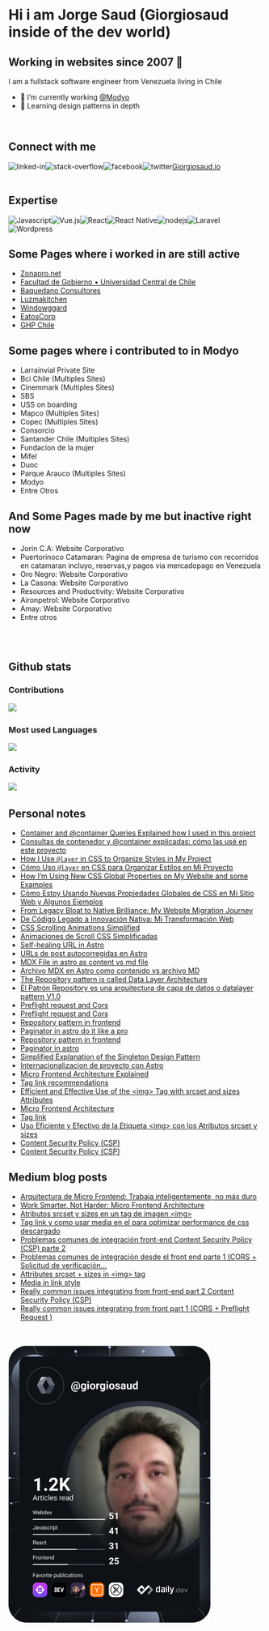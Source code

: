 # Hi i am Jorge Saud (Giorgiosaud inside of the dev world)


## Working in websites since 2007  👋
I am a fullstack software engineer from Venezuela living in Chile
- 🔭 I’m currently working [@Modyo](https://www.modyo.com)
- 🌱 Learning design patterns in depth
<br>

## Connect with me

[<img align="left" alt="linked-in" src="https://img.shields.io/badge/linkedin-%230077B5.svg?&style=for-the-badge&logo=linkedin&logoColor=white" />](https://www.linkedin.com/in/Giorgiosaud)
[Giorgiosaud.io](https://giorgiosaud.io/)
[<img align="left" alt="stack-overflow" src="https://img.shields.io/badge/stack%20overflow-FE7A16?logo=stack-overflow&logoColor=white&style=for-the-badge" />](https://stackexchange.com/users/4818994/jorge-luis-saud-rosal)
[<img align="left" alt="facebook" src="https://img.shields.io/badge/facebook-%231877F2.svg?&style=for-the-badge&logo=facebook&logoColor=white" />](https://www.facebook.com/jsaud/)
[<img align="left" alt="twitter" src="https://img.shields.io/badge/twitter-%231DA1F2.svg?&style=for-the-badge&logo=twitter&logoColor=white" />](https://twitter.com/giorgiosaud)
</br></br>
## Expertise

<img align="left" alt="Javascript" src="https://img.shields.io/badge/javascript%20-%2320232a.svg?&style=for-the-badge&logo=javascript&logoColor=#F7DF1E" />
<img align="left" alt="Vue.js" src="https://img.shields.io/badge/vue.js%20-%2320232a.svg?&style=for-the-badge&logo=vue.js&logoColor=OC08D" />
<img align="left" alt="React" src="https://img.shields.io/badge/react%20-%2320232a.svg?&style=for-the-badge&logo=react&logoColor=%2361DAFB" />
<img align="left" alt="React Native" src="https://img.shields.io/badge/react%20native-%2320232a.svg?&style=for-the-badge&logo=react&logoColor=%2361DAFB" />
<img align="left" alt="nodejs" src="https://img.shields.io/badge/node.js%20-%2343853D.svg?&style=for-the-badge&logo=node.js&logoColor=white" />
<img align="left" alt="Laravel" src="https://img.shields.io/badge/laravel%20-%2320232a.svg?&style=for-the-badge&logo=laravel&logoColor=#FF2D20" />
<img align="left" alt="Wordpress" src="https://img.shields.io/badge/wordpress%20-%2320232a.svg?&style=for-the-badge&logo=wordpress&logoColor=#21759B" />
<!--img align="left" alt="medium" src="https://img.shields.io/badge/postgres-%23316192.svg?&style=for-the-badge&logo=postgresql&logoColor=white" /-->
<br>
<br>

## Some Pages where i worked in are still active
* [Zonapro.net](http://zonapro.net/)
* [Facultad de Gobierno • Universidad Central de Chile](http://www.politicaygobierno.cl/web/)
* [Baquedano Consultores](https://baquedanoconsultores.cl/)
* [Luzmakitchen](http://luzmakitchen.com/site/)
* [Windowggard](http://windowgard.com/site/)
* [EatosCorp](https://eatoscorp.com/)
* [GHP Chile](http://ghpchile.cl/site/)

## Some pages where i contributed to in Modyo
* Larrainvial Private Site
* Bci Chile (Multiples Sites)
* Cinemmark (Multiples Sites)
* SBS
* USS on boarding
* Mapco (Multiples Sites)
* Copec (Multiples Sites)
* Consorcio
* Santander Chile (Multiples Sites)
* Fundacion de la mujer
* Mifel
* Duoc
* Parque Arauco (Multiples Sites)
* Modyo
* Entre Otros


## And Some Pages made by me but inactive right now
* Jorin C.A: Website Corporativo
* Puertorinoco Catamaran: Pagina de empresa de turismo con recorridos en catamaran incluyo, reservas,y pagos via mercadopago en Venezuela
* Oro Negro: Website Corporativo
* La Casona: Website Corporativo
* Resources and Productivity: Website Corporativo
* Aironpetrol: Website Corporativo
* Amay: Website Corporativo
* Entre otros
<br>
<br>

## Github stats 

### Contributions
![](https://github-readme-streak-stats.herokuapp.com/?user=giorgiosaud&theme=tokyonight&hide_border=false)
### Most used Languages
  ![](https://github-readme-stats.vercel.app/api/top-langs/?username=giorgiosaud&theme=tokyonight&hide_border=false&include_all_commits=true&count_private=false&layout=compact)
### Activity
  ![](https://github-readme-activity-graph.vercel.app/graph?username=giorgiosaud&theme=tokyo-night)

## Personal notes
<!-- PERSONAL-NOTEBOOK-NOTE-LIST:START -->
- [Container and @container Queries Explained how I used in this project](https://giorgiosaud.io/notebook/container-and-container-queries/)
- [Consultas de contenedor y @container explicadas: cómo las usé en este proyecto](https://giorgiosaud.io/es/cuaderno/container-y-query-containers/)
- [How I Use `@layer` in CSS to Organize Styles in My Project](https://giorgiosaud.io/notebook/how-i-use-layer-in-css-to-organize-styles-in-my-project/)
- [Cómo Uso `@layer` en CSS para Organizar Estilos en Mi Proyecto](https://giorgiosaud.io/es/cuaderno/como-uso-layer-en-css-para-organizar-estilos-en-mi-proyecto/)
- [How I’m Using New CSS Global Properties on My Website and some Examples](https://giorgiosaud.io/notebook/how-im-using-new-css-global-properties-on-my-website-and-some-examples/)
- [Cómo Estoy Usando Nuevas Propiedades Globales de CSS en Mi Sitio Web y Algunos Ejemplos](https://giorgiosaud.io/es/cuaderno/como-estoy-usando-nuevas-propiedades-globales-de-css-en-mi-sitio-web-y-algunos-ejemplos/)
- [From Legacy Bloat to Native Brilliance: My Website Migration Journey](https://giorgiosaud.io/notebook/from-legacy-bloat-to-native-brilliance-our-website-migration-journey/)
- [De Código Legado a Innovación Nativa: Mi Transformación Web](https://giorgiosaud.io/es/cuaderno/de-la-carga-del-legado-a-la-brillantez-nativa-mi-viaje-de-migracion-web/)
- [CSS Scrolling Animations Simplified](https://giorgiosaud.io/notebook/css-scrolling-animations-simplified/)
- [Animaciones de Scroll CSS Simplificadas](https://giorgiosaud.io/es/cuaderno/css-animaciones-con-scroll-simplificado/)
- [Self-healing URL in Astro](https://giorgiosaud.io/notebook/self-healing-url-in-astro/)
- [URLs de post autocorregidas en Astro](https://giorgiosaud.io/es/cuaderno/url-autocorregidas/)
- [MDX File in astro as content vs md file](https://giorgiosaud.io/notebook/mdx-file-in-astro-as-content-vs-md-file/)
- [Archivo MDX en Astro como contenido vs archivo MD](https://giorgiosaud.io/es/cuaderno/archivo-mdx-de-contenido-astro-vs-md/)
- [The Repository pattern is called Data Layer Architecture](https://giorgiosaud.io/notebook/repository-pattern-revisited/)
- [El Patrón Repository es una arquitectura de capa de datos o datalayer pattern V1.0](https://giorgiosaud.io/es/cuaderno/patron-repository-revisitado/)
- [Preflight request and Cors](https://giorgiosaud.io/notebook/prefllight-request-and-cors/)
- [Preflight request and Cors](https://giorgiosaud.io/es/cuaderno/peticiones-preflight/)
- [Repository pattern in frontend](https://giorgiosaud.io/notebook/repository-pattern/)
- [Paginator in astro do it like a pro](https://giorgiosaud.io/notebook/paginator-in-astro/)
- [Repository pattern in frontend](https://giorgiosaud.io/es/cuaderno/patron-repositorio/)
- [Paginator in astro](https://giorgiosaud.io/es/cuaderno/paginador-en-astro/)
- [Simplified Explanation of the Singleton Design Pattern](https://giorgiosaud.io/notebook/simplified-explanation-of-the-singleton-design-pattern/)
- [Internacionalizacion de proyecto con Astro](https://giorgiosaud.io/es/cuaderno/astro-i18n/)
- [Micro Frontend Architecture Explained](https://giorgiosaud.io/notebook/microfrontend/)
- [Tag link recommendations](https://giorgiosaud.io/notebook/tag-link/)
- [Efficient and Effective Use of the &lt;img&gt; Tag with srcset and sizes Attributes](https://giorgiosaud.io/notebook/efficient-and-effective-use-of-the-img-tag-with-srcset-and-sizes-attributes/)
- [Micro Frontend Architecture](https://giorgiosaud.io/es/cuaderno/microfrontend/)
- [Tag link](https://giorgiosaud.io/es/cuaderno/image-tag-link/)
- [Uso Eficiente y Efectivo de la Etiqueta &lt;img&gt; con los Atributos srcset y sizes](https://giorgiosaud.io/es/cuaderno/uso-eficiente-efectivo-img-srcset-sizes/)
- [Content Security Policy &lpar;CSP&rpar;](https://giorgiosaud.io/notebook/really-common-issues-integrating-from-front-end/)
- [Content Security Policy &lpar;CSP&rpar;](https://giorgiosaud.io/es/cuaderno/problemas-comunes-en-integraciones-front/)
<!-- PERSONAL-NOTEBOOK-NOTE-LIST:END -->

## Medium blog posts
<!-- MEDIUM-BLOG-POST-LIST:START -->
- [Arquitectura de Micro Frontend: Trabaja inteligentemente, no más duro](https://giorgiosaud.medium.com/arquitectura-de-micro-frontend-trabaja-inteligentemente-no-m%C3%A1s-duro-8995417d821a?source=rss-29df8432048d------2)
- [Work Smarter, Not Harder: Micro Frontend Architecture](https://giorgiosaud.medium.com/micro-frontend-mfe-in-modyo-198b211b1bcc?source=rss-29df8432048d------2)
- [Atributos srcset y sizes en un tag de imagen &lt;img&gt;](https://giorgiosaud.medium.com/atributos-srcset-y-sizes-en-un-tag-de-imagen-img-54d766e12cb0?source=rss-29df8432048d------2)
- [Tag link y como usar media en el para optimizar performance de css descargado](https://giorgiosaud.medium.com/tag-link-y-como-usar-media-en-el-para-optimizar-performance-de-css-descargado-98a0bfcfb075?source=rss-29df8432048d------2)
- [Problemas comunes de integración front-end Content Security Policy &lpar;CSP&rpar; parte 2](https://giorgiosaud.medium.com/problemas-comunes-de-integraci%C3%B3n-front-end-content-security-policy-csp-parte-2-13100fbe65a6?source=rss-29df8432048d------2)
- [Problemas comunes de integración desde el front end parte 1 &lpar;CORS + Solicitud de verificación…](https://giorgiosaud.medium.com/problemas-comunes-de-integraci%C3%B3n-desde-el-front-end-parte-1-cors-solicitud-de-verificaci%C3%B3n-9b1da15d6aae?source=rss-29df8432048d------2)
- [Attributes srcset + sizes in &lt;img&gt; tag](https://giorgiosaud.medium.com/attributes-srcset-sizes-in-img-tag-4a3513c16a79?source=rss-29df8432048d------2)
- [Media in link style](https://giorgiosaud.medium.com/media-in-link-style-99c546de0e87?source=rss-29df8432048d------2)
- [Really common issues integrating from front-end part 2 Content Security Policy &lpar;CSP&rpar;](https://giorgiosaud.medium.com/really-common-issues-integrating-from-front-end-part-2-content-security-policy-csp-2332dde7b8a4?source=rss-29df8432048d------2)
- [Really common issues integrating from front part 1 &lpar;CORS + Preflight Request &rpar;](https://giorgiosaud.medium.com/really-common-issues-integrating-from-front-part-1-cors-preflight-request-d71f960f7f5b?source=rss-29df8432048d------2)
<!-- MEDIUM-BLOG-POST-LIST:END -->
<!--
**Giorgiosaud/Giorgiosaud** is a ✨ _special_ ✨ repository because its `README.md` (this file) appears on your GitHub profile.-->
</br></br>
<a href="https://app.daily.dev/giorgio_saud"><img src="https://github.com/Giorgiosaud/Giorgiosaud/blob/main/devcard.svg" width="400" alt="Jorge Saud's Dev Card"/></a>



